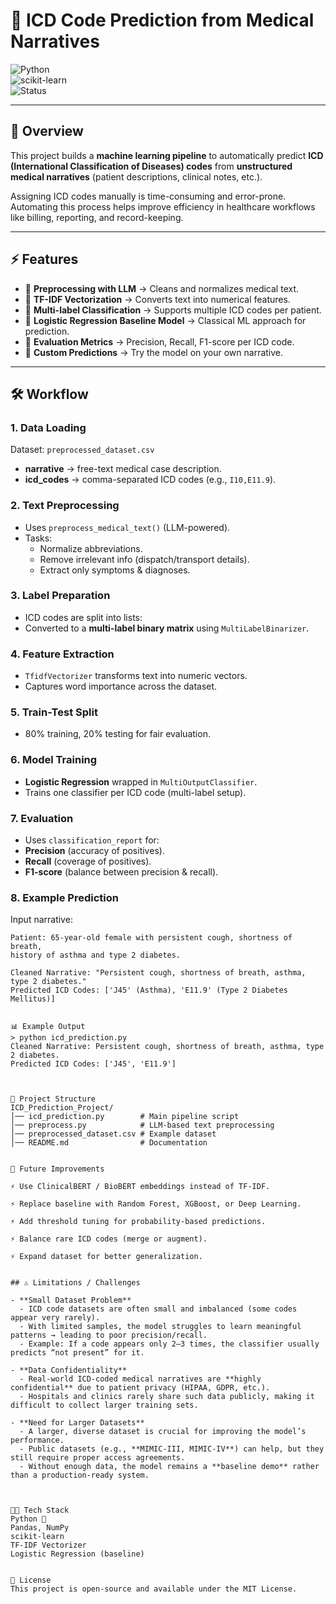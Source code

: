 # 🏥 ICD Code Prediction from Medical Narratives  

![Python](https://img.shields.io/badge/Python-3.10+-blue.svg)  
![scikit-learn](https://img.shields.io/badge/scikit--learn-ML-yellow.svg)  
![Status](https://img.shields.io/badge/Status-Baseline%20Model-orange.svg)  

---

## 📖 Overview  
This project builds a **machine learning pipeline** to automatically predict **ICD (International Classification of Diseases) codes** from **unstructured medical narratives** (patient descriptions, clinical notes, etc.).  

Assigning ICD codes manually is time-consuming and error-prone. Automating this process helps improve efficiency in healthcare workflows like billing, reporting, and record-keeping.  

---

## ⚡ Features  
- 🔹 **Preprocessing with LLM** → Cleans and normalizes medical text.  
- 🔹 **TF-IDF Vectorization** → Converts text into numerical features.  
- 🔹 **Multi-label Classification** → Supports multiple ICD codes per patient.  
- 🔹 **Logistic Regression Baseline Model** → Classical ML approach for prediction.  
- 🔹 **Evaluation Metrics** → Precision, Recall, F1-score per ICD code.  
- 🔹 **Custom Predictions** → Try the model on your own narrative.  

---

## 🛠 Workflow  

### 1. Data Loading  
Dataset: `preprocessed_dataset.csv`  
- **narrative** → free-text medical case description.  
- **icd_codes** → comma-separated ICD codes (e.g., `I10,E11.9`).  

### 2. Text Preprocessing  
- Uses `preprocess_medical_text()` (LLM-powered).  
- Tasks:  
  - Normalize abbreviations.  
  - Remove irrelevant info (dispatch/transport details).  
  - Extract only symptoms & diagnoses.  

### 3. Label Preparation  
- ICD codes are split into lists:  
- Converted to a **multi-label binary matrix** using `MultiLabelBinarizer`.  

### 4. Feature Extraction  
- `TfidfVectorizer` transforms text into numeric vectors.  
- Captures word importance across the dataset.  

### 5. Train-Test Split  
- 80% training, 20% testing for fair evaluation.  

### 6. Model Training  
- **Logistic Regression** wrapped in `MultiOutputClassifier`.  
- Trains one classifier per ICD code (multi-label setup).  

### 7. Evaluation  
- Uses `classification_report` for:  
- **Precision** (accuracy of positives).  
- **Recall** (coverage of positives).  
- **F1-score** (balance between precision & recall).  

### 8. Example Prediction  
Input narrative:  
```text
Patient: 65-year-old female with persistent cough, shortness of breath, 
history of asthma and type 2 diabetes.

Cleaned Narrative: "Persistent cough, shortness of breath, asthma, type 2 diabetes."
Predicted ICD Codes: ['J45' (Asthma), 'E11.9' (Type 2 Diabetes Mellitus)]


📊 Example Output
> python icd_prediction.py
Cleaned Narrative: Persistent cough, shortness of breath, asthma, type 2 diabetes.
Predicted ICD Codes: ['J45', 'E11.9']



📂 Project Structure 
ICD_Prediction_Project/
│── icd_prediction.py        # Main pipeline script
│── preprocess.py            # LLM-based text preprocessing
│── preprocessed_dataset.csv # Example dataset
│── README.md                # Documentation


🚀 Future Improvements

⚡ Use ClinicalBERT / BioBERT embeddings instead of TF-IDF.

⚡ Replace baseline with Random Forest, XGBoost, or Deep Learning.

⚡ Add threshold tuning for probability-based predictions.

⚡ Balance rare ICD codes (merge or augment).

⚡ Expand dataset for better generalization.


## ⚠️ Limitations / Challenges  

- **Small Dataset Problem**  
  - ICD code datasets are often small and imbalanced (some codes appear very rarely).  
  - With limited samples, the model struggles to learn meaningful patterns → leading to poor precision/recall.  
  - Example: If a code appears only 2–3 times, the classifier usually predicts “not present” for it.  

- **Data Confidentiality**  
  - Real-world ICD-coded medical narratives are **highly confidential** due to patient privacy (HIPAA, GDPR, etc.).  
  - Hospitals and clinics rarely share such data publicly, making it difficult to collect larger training sets.  

- **Need for Larger Datasets**  
  - A larger, diverse dataset is crucial for improving the model’s performance.  
  - Public datasets (e.g., **MIMIC-III, MIMIC-IV**) can help, but they still require proper access agreements.  
  - Without enough data, the model remains a **baseline demo** rather than a production-ready system.  



🧑‍💻 Tech Stack
Python 🐍
Pandas, NumPy
scikit-learn
TF-IDF Vectorizer
Logistic Regression (baseline)


📜 License
This project is open-source and available under the MIT License.
